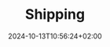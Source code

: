 ---
title: 'Shipping'
date: 2024-10-13T10:56:24+02:00
draft: false
type: shipping
layout: shipping
---